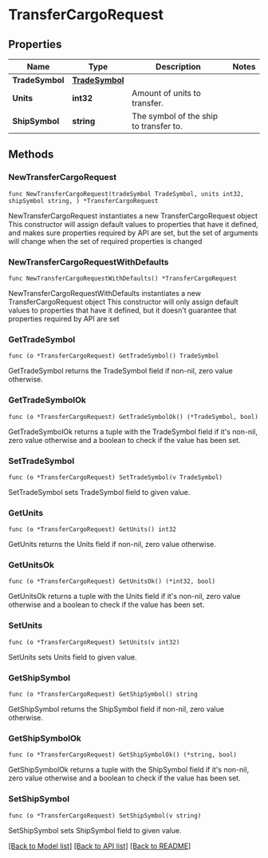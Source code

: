 # TransferCargoRequest

## Properties

Name | Type | Description | Notes
------------ | ------------- | ------------- | -------------
**TradeSymbol** | [**TradeSymbol**](TradeSymbol.md) |  | 
**Units** | **int32** | Amount of units to transfer. | 
**ShipSymbol** | **string** | The symbol of the ship to transfer to. | 

## Methods

### NewTransferCargoRequest

`func NewTransferCargoRequest(tradeSymbol TradeSymbol, units int32, shipSymbol string, ) *TransferCargoRequest`

NewTransferCargoRequest instantiates a new TransferCargoRequest object
This constructor will assign default values to properties that have it defined,
and makes sure properties required by API are set, but the set of arguments
will change when the set of required properties is changed

### NewTransferCargoRequestWithDefaults

`func NewTransferCargoRequestWithDefaults() *TransferCargoRequest`

NewTransferCargoRequestWithDefaults instantiates a new TransferCargoRequest object
This constructor will only assign default values to properties that have it defined,
but it doesn't guarantee that properties required by API are set

### GetTradeSymbol

`func (o *TransferCargoRequest) GetTradeSymbol() TradeSymbol`

GetTradeSymbol returns the TradeSymbol field if non-nil, zero value otherwise.

### GetTradeSymbolOk

`func (o *TransferCargoRequest) GetTradeSymbolOk() (*TradeSymbol, bool)`

GetTradeSymbolOk returns a tuple with the TradeSymbol field if it's non-nil, zero value otherwise
and a boolean to check if the value has been set.

### SetTradeSymbol

`func (o *TransferCargoRequest) SetTradeSymbol(v TradeSymbol)`

SetTradeSymbol sets TradeSymbol field to given value.


### GetUnits

`func (o *TransferCargoRequest) GetUnits() int32`

GetUnits returns the Units field if non-nil, zero value otherwise.

### GetUnitsOk

`func (o *TransferCargoRequest) GetUnitsOk() (*int32, bool)`

GetUnitsOk returns a tuple with the Units field if it's non-nil, zero value otherwise
and a boolean to check if the value has been set.

### SetUnits

`func (o *TransferCargoRequest) SetUnits(v int32)`

SetUnits sets Units field to given value.


### GetShipSymbol

`func (o *TransferCargoRequest) GetShipSymbol() string`

GetShipSymbol returns the ShipSymbol field if non-nil, zero value otherwise.

### GetShipSymbolOk

`func (o *TransferCargoRequest) GetShipSymbolOk() (*string, bool)`

GetShipSymbolOk returns a tuple with the ShipSymbol field if it's non-nil, zero value otherwise
and a boolean to check if the value has been set.

### SetShipSymbol

`func (o *TransferCargoRequest) SetShipSymbol(v string)`

SetShipSymbol sets ShipSymbol field to given value.



[[Back to Model list]](../README.md#documentation-for-models) [[Back to API list]](../README.md#documentation-for-api-endpoints) [[Back to README]](../README.md)


